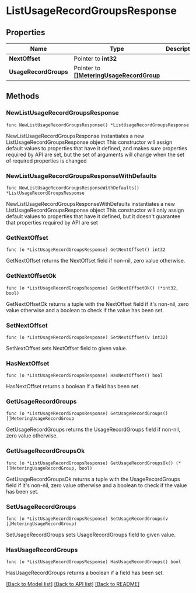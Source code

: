 # ListUsageRecordGroupsResponse

## Properties

Name | Type | Description | Notes
------------ | ------------- | ------------- | -------------
**NextOffset** | Pointer to **int32** |  | [optional] 
**UsageRecordGroups** | Pointer to [**[]MeteringUsageRecordGroup**](MeteringUsageRecordGroup.md) |  | [optional] 

## Methods

### NewListUsageRecordGroupsResponse

`func NewListUsageRecordGroupsResponse() *ListUsageRecordGroupsResponse`

NewListUsageRecordGroupsResponse instantiates a new ListUsageRecordGroupsResponse object
This constructor will assign default values to properties that have it defined,
and makes sure properties required by API are set, but the set of arguments
will change when the set of required properties is changed

### NewListUsageRecordGroupsResponseWithDefaults

`func NewListUsageRecordGroupsResponseWithDefaults() *ListUsageRecordGroupsResponse`

NewListUsageRecordGroupsResponseWithDefaults instantiates a new ListUsageRecordGroupsResponse object
This constructor will only assign default values to properties that have it defined,
but it doesn't guarantee that properties required by API are set

### GetNextOffset

`func (o *ListUsageRecordGroupsResponse) GetNextOffset() int32`

GetNextOffset returns the NextOffset field if non-nil, zero value otherwise.

### GetNextOffsetOk

`func (o *ListUsageRecordGroupsResponse) GetNextOffsetOk() (*int32, bool)`

GetNextOffsetOk returns a tuple with the NextOffset field if it's non-nil, zero value otherwise
and a boolean to check if the value has been set.

### SetNextOffset

`func (o *ListUsageRecordGroupsResponse) SetNextOffset(v int32)`

SetNextOffset sets NextOffset field to given value.

### HasNextOffset

`func (o *ListUsageRecordGroupsResponse) HasNextOffset() bool`

HasNextOffset returns a boolean if a field has been set.

### GetUsageRecordGroups

`func (o *ListUsageRecordGroupsResponse) GetUsageRecordGroups() []MeteringUsageRecordGroup`

GetUsageRecordGroups returns the UsageRecordGroups field if non-nil, zero value otherwise.

### GetUsageRecordGroupsOk

`func (o *ListUsageRecordGroupsResponse) GetUsageRecordGroupsOk() (*[]MeteringUsageRecordGroup, bool)`

GetUsageRecordGroupsOk returns a tuple with the UsageRecordGroups field if it's non-nil, zero value otherwise
and a boolean to check if the value has been set.

### SetUsageRecordGroups

`func (o *ListUsageRecordGroupsResponse) SetUsageRecordGroups(v []MeteringUsageRecordGroup)`

SetUsageRecordGroups sets UsageRecordGroups field to given value.

### HasUsageRecordGroups

`func (o *ListUsageRecordGroupsResponse) HasUsageRecordGroups() bool`

HasUsageRecordGroups returns a boolean if a field has been set.


[[Back to Model list]](../README.md#documentation-for-models) [[Back to API list]](../README.md#documentation-for-api-endpoints) [[Back to README]](../README.md)


